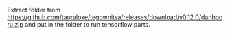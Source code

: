 Extract folder from https://github.com/tauraloke/tegownitsa/releases/download/v0.12.0/danbooru.zip and put in the folder to run tensorflow parts.